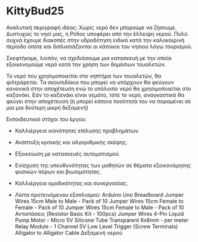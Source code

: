 # KittyBud25

Αναλυτική περιγραφή ιδέας:
Χωρίς νερό δεν μπορούμε να ζήσουμε. Δυστυχώς το νησί μας, η Ρόδος υποφέρει από την έλλειψη νερού. Πολύ συχνά έχουμε διακοπές στην υδροδότηση ειδικά κατά την καλοκαιρινή περίοδο οπότε και διπλασιάζονται οι κάτοικοι του νησιού λόγω τουρισμού.

Σκεφτήκαμε, λοιπόν, να σχεδιάσουμε μια κατασκευή με την οποία εξοικονομούμε νερό κατά την χρήση των δημόσιων τουαλετών. 

Το νερό που χρησιμοποιείται στο νηπτήρα των τουαλετών, θα φιλτράρεται. Τα σκουπιδάκια που μπορεί να υπάρχουν θα φεύγουν κανονικά στην αποχέτευση ενώ το υπόλοιπο νερό θα χρησιμοποιείται στο καζανάκι. Εάν το καζανάκι είναι γεμάτο, τότε το νερό, αναγκαστικά θα φεύγει στην αποχέτευση (ή μπορεί κάποια ποσότητά του να παραμένει σε μια μια δεύτερη μικρή δεξαμενή)

Εκπαιδευτικοί στόχοι του έργου:
- Καλλιέργεια ικανότητας επίλυσης προβλημάτων.
- Ανάπτυξη κριτικής και αλγοριθμικής σκέψης.
- Εξοικείωση με κατασκευές αυτοματισμού.
- Ενίσχυση της υπευθυνότητας των μαθητών σε θέματα εξοικονόμησης φυσικών πόρων και βιωσιμότητας.
- Καλλιέργεια ομαδικότητας και συνεργασίας.

- Λίστα προτεινόμενου εξοπλισμού:
Arduino Uno
Breadboard
Jumper Wires 15cm Male to Male - Pack of 10
Jumper Wires 15cm Female to Female - Pack of 10
Jumper Wires 15cm Female to Male - Pack of 10
Αντιστάσεις (Resistor Basic Kit - 100pcs)
Jumper Wires 4-Pin
Liquid Pump Motor - Micro 5V
Silicone Tube Transparent 6x8mm - per meter
Relay Module - 1 Channel 5V Low Level Trigger (Screw Terminals)
Alligator to Alligator Cable
Δεξαμενή νερού
